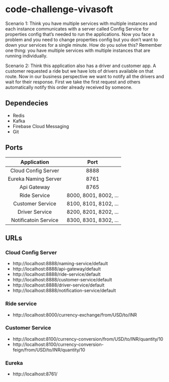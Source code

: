 # code-challenge-vivasoft

Scenario 1: Think you have multiple services with multiple instances and each instance communicates with a server called Config Service for properties config that’s needed to run the applications. Now you face a problem and you need to change properties config but you don’t want to down your services for a single minute. How do you solve this? Remember one thing: you have multiple services with multiple instances that are running individually.

Scenario 2: Think this application also has a driver and customer app. A customer requested a ride but we have lots of drivers available on that route. Now in our business perspective we want to notify all the drivers and wait for their response. First we take the first request and others automatically notify this order already received by someone.

## Dependecies
- Redis
- Kafka
- Firebase Cloud Messaging
- Git

## Ports

| Application | Port  |
| :-----: | :-: |
| Cloud Config Server | 8888 |
| Eureka Naming Server | 8761 |
| Api Gateway | 8765 |
| Ride Service | 8000, 8001, 8002, ... |
| Customer Service | 8100, 8101, 8102, ... |
| Driver Service | 8200, 8201, 8202, ... |
| Notificatoin Service | 8300, 8301, 8302, ... |

## URLs

### Cloud Config Server
- http://localhost:8888/naming-service/default
- http://localhost:8888/api-gateway/default
- http://localhost:8888/ride-service/default
- http://localhost:8888/customer-service/default
- http://localhost:8888/driver-service/default
- http://localhost:8888/notification-service/default

### Ride service
- http://localhost:8000/currency-exchange/from/USD/to/INR

### Customer Service
- http://localhost:8100/currency-conversion/from/USD/to/INR/quantity/10
- http://localhost:8100/currency-conversion-feign/from/USD/to/INR/quantity/10

### Eureka
- http://localhost:8761/
